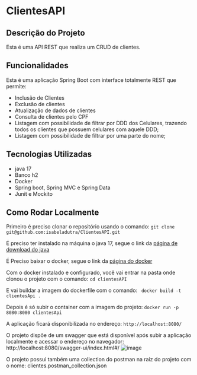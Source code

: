 # ClientesAPI
## Descrição do Projeto
<p> Esta é uma API REST que realiza um CRUD de clientes. </p>

## Funcionalidades
Esta é uma aplicação Spring Boot com interface totalmente REST que permite:
* Inclusão de Clientes
* Exclusão de clientes
* Atualização de dados de clientes
* Consulta de clientes pelo CPF
* Listagem com possibilidade de filtrar por DDD dos Celulares, trazendo todos os clientes que possuem celulares com aquele DDD;
* Listagem com possibilidade de filtrar por uma parte do nome;

## Tecnologias Utilizadas
* java 17
* Banco h2
* Docker
* Spring boot, Spring MVC e Spring Data
* Junit e Mockito

## Como Rodar Localmente
Primeiro é preciso clonar o repositório usando o comando: ``` git clone git@github.com:isabeladutra/ClientesAPI.git ```

É preciso ter instalado na máquina o java 17, segue o link da [página de download do java](https://www.oracle.com/java/technologies/javase/jdk17-archive-downloads.html)

É Preciso baixar o docker, segue o link da [página do docker](https://docs.docker.com/desktop/)

Com o docker instalado e configurado, você vai entrar na pasta onde clonou o projeto com o comando:
``` cd clientesAPI ```

E vai buildar a imagem do dockerfile com o comando:
 ``` docker build -t clientesApi .```

Depois é só subir o container com a imagem do projeto:
``` docker run -p 8080:8080 clientesApi ```
 

A aplicação ficará disponibilizada no endereço: ```http://localhost:8080/```


O projeto dispõe de um swagger que está disponível após subir a aplicação localmente e acessar o endereço no navegador: http://localhost:8080/swagger-ui/index.html#/
![image](https://github.com/isabeladutra/ClientesAPI/assets/39921576/dd7d72ed-63e0-4816-acdd-1eae87a7e42e)

O projeto possui também uma collection do postman na raiz do projeto com o nome: clientes.postman_collection.json


